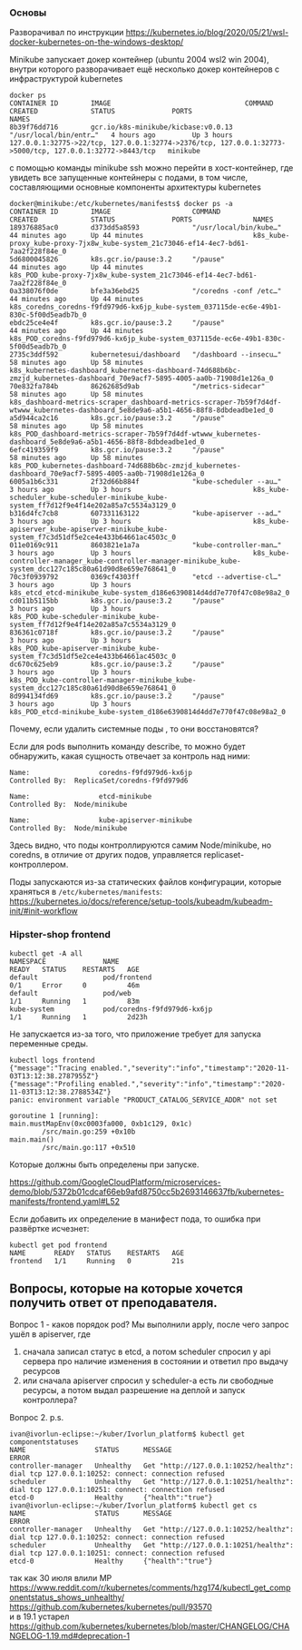### Основы
Разворачивал по инструкции https://kubernetes.io/blog/2020/05/21/wsl-docker-kubernetes-on-the-windows-desktop/

Minikube запускает докер контейнер (ubuntu 2004 wsl2 win 2004), внутри которого разворачивает ещё несколько докер контейнеров с инфраструктурой kubernetes
```
docker ps
CONTAINER ID        IMAGE                                 COMMAND                  CREATED             STATUS              PORTS                                                                                                      NAMES
8b39f76dd716        gcr.io/k8s-minikube/kicbase:v0.0.13   "/usr/local/bin/entr…"   4 hours ago         Up 3 hours          127.0.0.1:32775->22/tcp, 127.0.0.1:32774->2376/tcp, 127.0.0.1:32773->5000/tcp, 127.0.0.1:32772->8443/tcp   minikube
```

с помощью команды minikube ssh можно перейти в хост-контейнер, где увидеть все запущенные контейнеры с подами, в том числе, составляющими основные компоненты архитектуры kubernetes

```
docker@minikube:/etc/kubernetes/manifests$ docker ps -a
CONTAINER ID        IMAGE                    COMMAND                  CREATED             STATUS              PORTS               NAMES
189376885ac0        d373dd5a8593             "/usr/local/bin/kube…"   44 minutes ago      Up 44 minutes                           k8s_kube-proxy_kube-proxy-7jx8w_kube-system_21c73046-ef14-4ec7-bd61-7aa2f228f84e_0
5d6800045826        k8s.gcr.io/pause:3.2     "/pause"                 44 minutes ago      Up 44 minutes                           k8s_POD_kube-proxy-7jx8w_kube-system_21c73046-ef14-4ec7-bd61-7aa2f228f84e_0
0a338076f0de        bfe3a36ebd25             "/coredns -conf /etc…"   44 minutes ago      Up 44 minutes                           k8s_coredns_coredns-f9fd979d6-kx6jp_kube-system_037115de-ec6e-49b1-830c-5f00d5eadb7b_0
ebdc25ce4e4f        k8s.gcr.io/pause:3.2     "/pause"                 44 minutes ago      Up 44 minutes                           k8s_POD_coredns-f9fd979d6-kx6jp_kube-system_037115de-ec6e-49b1-830c-5f00d5eadb7b_0
2735c3ddf592        kubernetesui/dashboard   "/dashboard --insecu…"   58 minutes ago      Up 58 minutes                           k8s_kubernetes-dashboard_kubernetes-dashboard-74d688b6bc-zmzjd_kubernetes-dashboard_70e9acf7-5895-4005-aa0b-71908d1e126a_0
70e832fa784b        86262685d9ab             "/metrics-sidecar"       58 minutes ago      Up 58 minutes                           k8s_dashboard-metrics-scraper_dashboard-metrics-scraper-7b59f7d4df-wtwww_kubernetes-dashboard_5e8de9a6-a5b1-4656-88f8-8dbdeadbe1ed_0
a5d944ca2c16        k8s.gcr.io/pause:3.2     "/pause"                 58 minutes ago      Up 58 minutes                           k8s_POD_dashboard-metrics-scraper-7b59f7d4df-wtwww_kubernetes-dashboard_5e8de9a6-a5b1-4656-88f8-8dbdeadbe1ed_0
6efc419359f9        k8s.gcr.io/pause:3.2     "/pause"                 58 minutes ago      Up 58 minutes                           k8s_POD_kubernetes-dashboard-74d688b6bc-zmzjd_kubernetes-dashboard_70e9acf7-5895-4005-aa0b-71908d1e126a_0
6005a1b6c331        2f32d66b884f             "kube-scheduler --au…"   3 hours ago         Up 3 hours                              k8s_kube-scheduler_kube-scheduler-minikube_kube-system_ff7d12f9e4f14e202a85a7c5534a3129_0
b316d4fc7cb8        607331163122             "kube-apiserver --ad…"   3 hours ago         Up 3 hours                              k8s_kube-apiserver_kube-apiserver-minikube_kube-system_f7c3d51df5e2ce4e433b64661ac4503c_0
011e0169c911        8603821e1a7a             "kube-controller-man…"   3 hours ago         Up 3 hours                              k8s_kube-controller-manager_kube-controller-manager-minikube_kube-system_dcc127c185c80a61d90d8e659e768641_0
70c3f0939792        0369cf4303ff             "etcd --advertise-cl…"   3 hours ago         Up 3 hours                              k8s_etcd_etcd-minikube_kube-system_d186e6390814d4dd7e770f47c08e98a2_0
cd011b5115bb        k8s.gcr.io/pause:3.2     "/pause"                 3 hours ago         Up 3 hours                              k8s_POD_kube-scheduler-minikube_kube-system_ff7d12f9e4f14e202a85a7c5534a3129_0
836361c0718f        k8s.gcr.io/pause:3.2     "/pause"                 3 hours ago         Up 3 hours                              k8s_POD_kube-apiserver-minikube_kube-system_f7c3d51df5e2ce4e433b64661ac4503c_0
dc670c625eb9        k8s.gcr.io/pause:3.2     "/pause"                 3 hours ago         Up 3 hours                              k8s_POD_kube-controller-manager-minikube_kube-system_dcc127c185c80a61d90d8e659e768641_0
8d994134fd69        k8s.gcr.io/pause:3.2     "/pause"                 3 hours ago         Up 3 hours                              k8s_POD_etcd-minikube_kube-system_d186e6390814d4dd7e770f47c08e98a2_0
```

Почему, если удалить системные поды , то они восстановятся?

Если для pods выполнить команду describe, то можно будет обнаружить, какая сущность отвечает за контроль над ними:
```
Name:                 coredns-f9fd979d6-kx6jp
Controlled By:  ReplicaSet/coredns-f9fd979d6

Name:                 etcd-minikube
Controlled By:  Node/minikube

Name:                 kube-apiserver-minikube
Controlled By:  Node/minikube
```
Здесь видно, что поды контроллируются самим Node/minikube, но coredns, в отличие от других подов, управляется replicaset-контроллером.  

Поды запускаются из-за статических файлов конфигурации, которые храняться в `/etc/kubernetes/manifests`: https://kubernetes.io/docs/reference/setup-tools/kubeadm/kubeadm-init/#init-workflow


### Hipster-shop frontend

```
kubectl get -A all
NAMESPACE              NAME                                             READY   STATUS    RESTARTS   AGE
default                pod/frontend                                     0/1     Error     0          46m
default                pod/web                                          1/1     Running   1          83m
kube-system            pod/coredns-f9fd979d6-kx6jp                      1/1     Running   1          2d23h
```

Не запускается из-за того, что приложение требует для запуска переменные среды.  

```
kubectl logs frontend
{"message":"Tracing enabled.","severity":"info","timestamp":"2020-11-03T13:12:38.2787955Z"}
{"message":"Profiling enabled.","severity":"info","timestamp":"2020-11-03T13:12:38.2788534Z"}
panic: environment variable "PRODUCT_CATALOG_SERVICE_ADDR" not set

goroutine 1 [running]:
main.mustMapEnv(0xc0003fa000, 0xb1c129, 0x1c)
        /src/main.go:259 +0x10b
main.main()
        /src/main.go:117 +0x510
```
Которые должны быть определены при запуске.

https://github.com/GoogleCloudPlatform/microservices-demo/blob/5372b01cdcaf66eb9afd8750cc5b2693146637fb/kubernetes-manifests/frontend.yaml#L52

Если добавить их определение в манифест пода, то ошибка при развёртке исчезнет:
```
kubectl get pod frontend
NAME       READY   STATUS    RESTARTS   AGE
frontend   1/1     Running   0          21s
```

## Вопросы, которые на которые хочется получить ответ от преподавателя.

Вопрос 1 - каков порядок  pod?
Мы выполнили apply, после чего запрос ушёл в apiserver, где 
1. сначала записал статус в etcd, а потом scheduler спросил у api сервера про наличие изменения в состоянии и ответил про выдачу ресурсов
1. или сначала apiserver спросил у scheduler-а есть ли свободные ресурсы, а потом выдал разрешение на деплой и запуск контроллера?

Вопрос 2.
p.s.
```
ivan@ivorlun-eclipse:~/kuber/Ivorlun_platform$ kubectl get componentstatuses
NAME                 STATUS      MESSAGE                                                                                       ERROR
controller-manager   Unhealthy   Get "http://127.0.0.1:10252/healthz": dial tcp 127.0.0.1:10252: connect: connection refused
scheduler            Unhealthy   Get "http://127.0.0.1:10251/healthz": dial tcp 127.0.0.1:10251: connect: connection refused
etcd-0               Healthy     {"health":"true"}
ivan@ivorlun-eclipse:~/kuber/Ivorlun_platform$ kubectl get cs
NAME                 STATUS      MESSAGE                                                                                       ERROR
controller-manager   Unhealthy   Get "http://127.0.0.1:10252/healthz": dial tcp 127.0.0.1:10252: connect: connection refused
scheduler            Unhealthy   Get "http://127.0.0.1:10251/healthz": dial tcp 127.0.0.1:10251: connect: connection refused
etcd-0               Healthy     {"health":"true"}
```

так как 30 июля влили МР  
https://www.reddit.com/r/kubernetes/comments/hzg174/kubectl_get_componentstatus_shows_unhealthy/  
https://github.com/kubernetes/kubernetes/pull/93570  
и в 19.1 устарел  
https://github.com/kubernetes/kubernetes/blob/master/CHANGELOG/CHANGELOG-1.19.md#deprecation-1  
